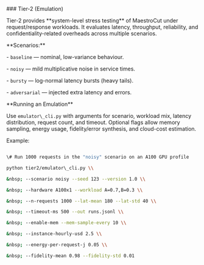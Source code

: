 \### Tier-2 (Emulation)



Tier-2 provides \*\*system-level stress testing\*\* of MaestroCut under request/response workloads. It evaluates latency, throughput, reliability, and confidentiality-related overheads across multiple scenarios.



\*\*Scenarios:\*\*

\- `baseline` — nominal, low-variance behaviour.

\- `noisy` — mild multiplicative noise in service times.

\- `bursty` — log-normal latency bursts (heavy tails).

\- `adversarial` — injected extra latency and errors.



\*\*Running an Emulation\*\*



Use `emulator\_cli.py` with arguments for scenario, workload mix, latency distribution, request count, and timeout. Optional flags allow memory sampling, energy usage, fidelity/error synthesis, and cloud-cost estimation.



Example:

```bash

\# Run 1000 requests in the "noisy" scenario on an A100 GPU profile

python tier2/emulator\_cli.py \\

&nbsp; --scenario noisy --seed 123 --version 1.0 \\

&nbsp; --hardware A100x1 --workload A=0.7,B=0.3 \\

&nbsp; --n-requests 1000 --lat-mean 180 --lat-std 40 \\

&nbsp; --timeout-ms 500 --out runs.jsonl \\

&nbsp; --enable-mem --mem-sample-every 10 \\

&nbsp; --instance-hourly-usd 2.5 \\

&nbsp; --energy-per-request-j 0.05 \\

&nbsp; --fidelity-mean 0.98 --fidelity-std 0.01



